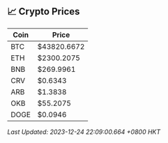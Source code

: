 ## 📈 Crypto Prices

| Coin | Price |
| ---- | ----- |
| BTC | $43820.6672 |
| ETH | $2300.2075 |
| BNB | $269.9961 |
| CRV | $0.6343 |
| ARB | $1.3838 |
| OKB | $55.2075 |
| DOGE | $0.0946 |

_Last Updated: 2023-12-24 22:09:00.664 +0800 HKT_